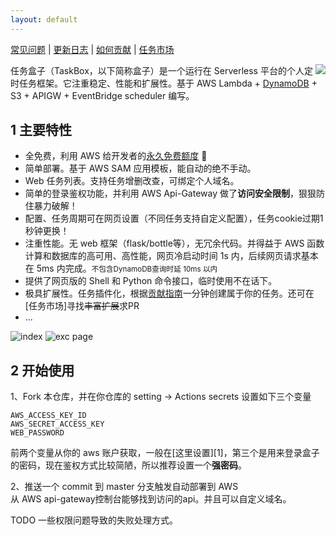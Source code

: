 ```yaml
---
layout: default
---
```


[常见问题](./qa) | [更新日志](./release_note) | [如何贡献](./contribute) | [任务市场](./taskmarket)

<img align="right" src="/static/img/taskbox.png">

任务盒子（TaskBox，以下简称盒子）是一个运行在 Serverless 平台的个人定时任务框架。它注重稳定、性能和扩展性。基于 AWS Lambda + [DynamoDB][2] + S3 + APIGW + EventBridge scheduler 编写。


## 1 主要特性

- 全免费，利用 AWS 给开发者的[永久免费额度](https://aws.amazon.com/cn/free/) 🎉
- 简单部署。基于 AWS SAM 应用模板，能自动的绝不手动。
- Web 任务列表。支持任务增删改查，可绑定个人域名。
- 简单的登录鉴权功能，并利用 AWS Api-Gateway 做了**访问安全限制**，狠狠防住暴力破解！
- 配置、任务周期可在网页设置（不同任务支持自定义配置），任务cookie过期1秒钟更换！
- 注重性能。无 web 框架（flask/bottle等），无冗余代码。并得益于 AWS 函数计算和数据库的高可用、高性能，网页冷启动时间 1s 内，后续网页请求基本在 5ms 内完成。<small>不包含DynamoDB查询时延 10ms 以内</small>
- 提供了网页版的 Shell 和 Python 命令接口，临时使用不在话下。
- 极具扩展性。任务插件化，根据[贡献指南](./contribute)一分钟创建属于你的任务。还可在[任务市场]寻找~~丰富扩展~~求PR
- ...

![index](/static/img/box_index.png)
![exc page](/static/img/box_exc.png)

## 2 开始使用

1、Fork 本仓库，并在你仓库的 setting -> Actions secrets 设置如下三个变量
```
AWS_ACCESS_KEY_ID 
AWS_SECRET_ACCESS_KEY
WEB_PASSWORD
```
前两个变量从你的 aws 账户获取，一般在[这里设置][1]，第三个是用来登录盒子的密码，现在鉴权方式比较简陋，所以推荐设置一个**强密码**。

2、推送一个 commit 到 master 分支触发自动部署到 AWS  
从 AWS api-gateway控制台能够找到访问的api。并且可以自定义域名。

TODO 一些权限问题导致的失败处理方式。


[2]: https://docs.amazonaws.cn/amazondynamodb/latest/developerguide/Introduction.html 'DynamoDB介绍'

